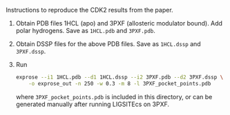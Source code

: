 Instructions to reproduce the CDK2 results from the paper.

1. Obtain PDB files 1HCL (apo) and 3PXF (allosteric modulator bound). Add polar hydrogens. Save as `1HCL.pdb` and `3PXF.pdb`.

2. Obtain DSSP files for the above PDB files. Save as `1HCL.dssp` and `3PXF.dssp`.

3. Run

    ```bash
    exprose --i1 1HCL.pdb --d1 1HCL.dssp --i2 3PXF.pdb --d2 3PXF.dssp \
        -o exprose_out -n 250 -w 0.3 -m 8 -l 3PXF_pocket_points.pdb
    ```

    where `3PXF_pocket_points.pdb` is included in this directory, or can be generated manually after running LIGSITEcs on 3PXF.

